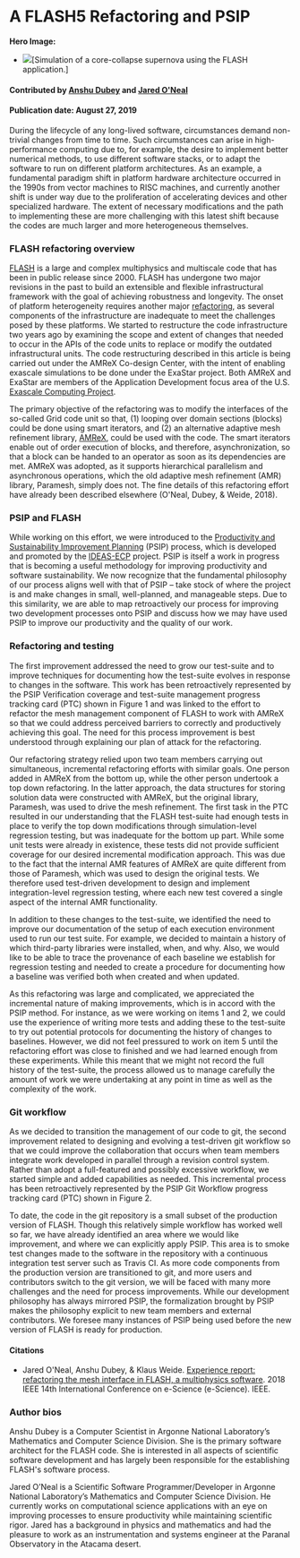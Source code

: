 # A FLASH5 Refactoring and PSIP

**Hero Image:**

 - <img src='https://github.com/betterscientificsoftware/images/raw/master/Blog_0819_Dataviz.png' />[Simulation of a core-collapse supernova using the FLASH application.]
 
#### Contributed by [Anshu Dubey](https://github.com/adubey64) and [Jared O'Neal](https://github.com/jared321)

#### Publication date: August 27, 2019

During the lifecycle of any long-lived software, circumstances demand
non-trivial changes from time to time. Such circumstances can arise in 
high-performance computing due to, for example, the desire to implement better
numerical methods, to use different software stacks, or to adapt the software to
run on different platform architectures.  As an example, a fundamental
paradigm shift in platform hardware architecture occurred in the 1990s from vector machines to RISC
machines, and currently another shift is under way due to the proliferation of
accelerating devices and other specialized hardware.  The extent
of necessary modifications and the path to implementing these are more
challenging with this latest shift because the codes are much larger and more
heterogeneous themselves.

### FLASH refactoring overview
[FLASH](http://flash.uchicago.edu) is a large and complex multiphysics and multiscale code that has been in
public release since 2000.  FLASH has undergone two major revisions in the past
to build an extensible and flexible infrastructural framework with the goal of
achieving robustness and longevity.  The onset of platform heterogeneity
requires another major [refactoring](https://bssw.io/items?topic=refactoring), as
several components of the infrastructure are inadequate to meet the challenges 
posed by these platforms.  We started to restructure the code infrastructure two
years ago by examining the scope and extent of changes that needed to occur in 
the APIs of the code units to replace or modify the outdated infrastructural
units. The code restructuring described in this article is being carried out under the AMReX Co-design Center, with the intent of enabling exascale simulations to be done under the ExaStar project. Both AMReX and ExaStar are members of the Application Development focus area of the U.S. [Exascale Computing Project](https://exascaleproject.org).

The primary objective of the refactoring was to modify the interfaces of the
so-called Grid code unit so that, (1) looping over domain sections (blocks)
could be done using smart iterators, and (2) an alternative adaptive mesh
refinement library, [AMReX](https://amrex-codes.github.io/amrex), could be used with the code. The smart iterators
enable out of order execution of blocks, and therefore, asynchronization,
so that a block can be handed to an operator as soon as its dependencies are
met. AMReX was adopted, as it supports hierarchical parallelism and asynchronous
operations, which the old adaptive mesh refinement (AMR) library, Paramesh,
simply does not.  The fine details of this refactoring effort have already been
described elsewhere (O'Neal, Dubey, & Weide, 2018).

### PSIP and FLASH
While working on this effort, we were introduced to the [Productivity and Sustainability Improvement Planning](https://bssw.io/resources/planning-for-better-software-psip-tools) (PSIP) process, which is developed and promoted by the [IDEAS-ECP](https://ideas-productivity.org/) project.   PSIP is itself a work in progress that is becoming a useful methodology for improving productivity and software sustainability.  We now recognize that the fundamental philosophy of our process aligns well with that of PSIP – take stock of where the project is and make changes in small, well-planned, and manageable steps.  Due to this similarity, we are able to map retroactively our process for improving two development processes onto PSIP and discuss how we may have used PSIP to improve our productivity and the quality of our work.

### Refactoring and testing
The first improvement addressed the need to grow our test-suite and to improve techniques for documenting how the test-suite evolves in response to changes in the software.  This work has been retroactively represented by the PSIP Verification coverage and test-suite management progress tracking card (PTC) shown in Figure 1 and was linked to the effort to refactor the mesh management component of FLASH to work with AMReX so that we could address perceived barriers to correctly and productively achieving this goal.  The need for this process improvement is best understood through explaining our plan of attack for the refactoring.

Our refactoring strategy relied upon two team members carrying out simultaneous, incremental refactoring efforts with similar goals.  One person added in AMReX from the bottom up, while the other person undertook a top down refactoring.  In the latter approach, the data structures for storing solution data were constructed with AMReX, but the original library, Paramesh, was used to drive the mesh refinement.  The first task in the PTC resulted in our understanding that the FLASH test-suite had enough tests in place to verify the top down modifications through simulation-level regression testing, but was inadequate for the bottom up part.  While some unit tests were already in existence, these tests did not provide sufficient coverage for our desired incremental modification approach.  This was due to the fact that the internal AMR features of AMReX are quite different from those of Paramesh, which was used to design the original tests.
We therefore used test-driven development to design and implement integration-level regression testing, where each new test covered a single aspect of the internal AMR functionality.

In addition to these changes to the test-suite, we identified the need to improve our documentation of the setup of each execution environment used to run our test suite.  For example, we decided to maintain a history of which third-party libraries were installed, when, and why.  Also, we would like to be able to trace the provenance of each baseline we establish for regression testing and needed to create a procedure for documenting how a baseline was verified both when created and when updated.

As this refactoring was large and complicated, we appreciated the incremental nature of making improvements, which is in accord with the PSIP method.  For instance, as we were working on items 1 and 2, we could use the experience of writing more tests and adding these to the test-suite to try out potential protocols for documenting the history of changes to baselines.  However, we did not feel pressured to work on item 5 until the refactoring effort was close to finished and we had learned enough from these experiments.  While this meant that we might not record the full history of the test-suite, the process allowed us to manage carefully the amount of work we were undertaking at any point in time as well as the complexity of the work.

### Git workflow
As we decided to transition the management of our code to git, the second improvement related to designing and evolving a test-driven git workflow so that we could improve the collaboration that occurs when team members integrate work developed in parallel through a revision control system.  Rather than adopt a full-featured and possibly excessive workflow, we started simple and added capabilities as needed.  This incremental process has been retroactively represented by the PSIP Git Workflow progress tracking card (PTC) shown in Figure 2.

To date, the code in the git repository is a small subset of the production version of FLASH. Though this relatively simple workflow has worked well so far, we have already identified an area where we would like improvement, and where we can explicitly apply PSIP. This area is to smoke test changes made to the software in the repository with a continuous integration test server such as Travis CI. As more code components from the production version are transitioned to git, and more users and contributors switch to the git version, we will be faced with many more challenges and the need for process improvements. While our development philosophy has always mirrored PSIP, the formalization brought by PSIP makes the philosophy explicit to new team members and external contributors. We foresee many instances of PSIP being used before the new version of FLASH is ready for production.
 
#### Citations
* Jared O'Neal, Anshu Dubey, & Klaus Weide. [Experience report: refactoring the mesh interface in FLASH, a multiphysics software](https://doi.org/10.1109/eScience.2018.00141). 2018 IEEE 14th International Conference on e-Science (e-Science). IEEE.

### Author bios
Anshu Dubey is a Computer Scientist in Argonne National Laboratory’s Mathematics and Computer Science Division. She is the primary software architect for the FLASH code. She is interested in all aspects of scientific software development and has largely been responsible for the establishing FLASH's software process.

Jared O’Neal is a Scientific Software Programmer/Developer in Argonne National
Laboratory’s Mathematics and Computer Science Division.  He currently works on
computational science applications with an eye on improving processes to ensure
productivity while maintaining scientific rigor.  Jared has a background in
physics and mathematics and had the pleasure to work as an instrumentation
and systems engineer at the Paranal Observatory in the Atacama desert.

<!---
Publish: preview
Categories: development, reliability
Topics: refactoring, testing
Tags: bssw-blog-article
Level: 2
Prerequisites: default
Aggregate: none
--->

